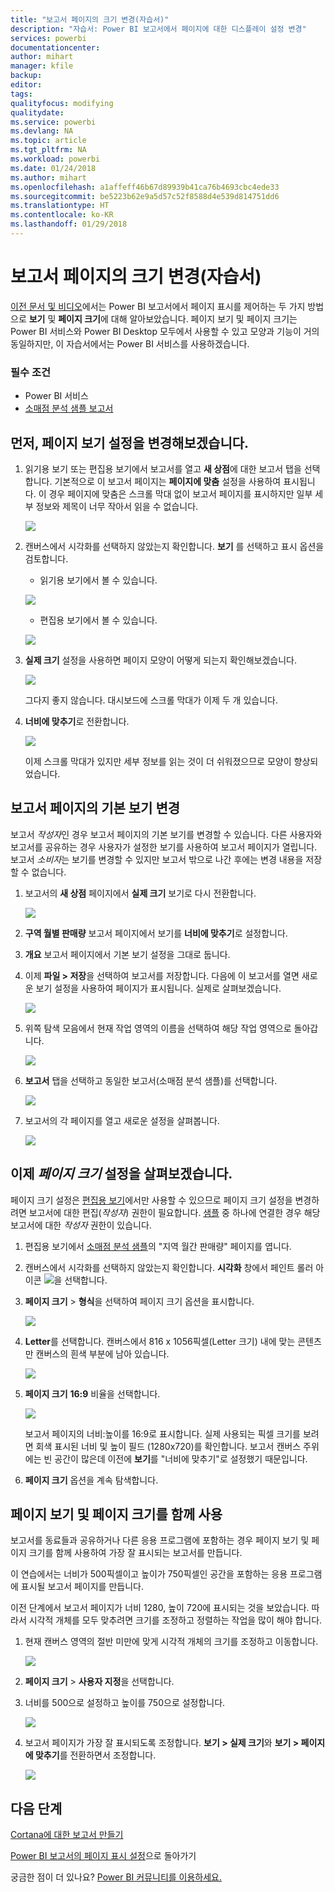 ```yaml
---
title: "보고서 페이지의 크기 변경(자습서)"
description: "자습서: Power BI 보고서에서 페이지에 대한 디스플레이 설정 변경"
services: powerbi
documentationcenter: 
author: mihart
manager: kfile
backup: 
editor: 
tags: 
qualityfocus: modifying
qualitydate: 
ms.service: powerbi
ms.devlang: NA
ms.topic: article
ms.tgt_pltfrm: NA
ms.workload: powerbi
ms.date: 01/24/2018
ms.author: mihart
ms.openlocfilehash: a1affeff46b67d89939b41ca76b4693cbc4ede33
ms.sourcegitcommit: be5223b62e9a5d57c52f8588d4e539d814751dd6
ms.translationtype: HT
ms.contentlocale: ko-KR
ms.lasthandoff: 01/29/2018
---
```

# <a name="change-the-size-of-a-report-page-tutorial"></a>보고서 페이지의 크기 변경(자습서)
[이전 문서 및 비디오](power-bi-report-display-settings.md)에서는 Power BI 보고서에서 페이지 표시를 제어하는 두 가지 방법으로 **보기** 및 **페이지 크기**에 대해 알아보았습니다. 페이지 보기 및 페이지 크기는 Power BI 서비스와 Power BI Desktop 모두에서 사용할 수 있고 모양과 기능이 거의 동일하지만, 이 자습서에서는 Power BI 서비스를 사용하겠습니다.

### <a name="prerequisites"></a>필수 조건
- Power BI 서비스   
- [소매점 분석 샘플 보고서](sample-retail-analysis.md)

## <a name="first-lets-change-the-page-view-setting"></a>먼저, 페이지 보기 설정을 변경해보겠습니다.

1. 읽기용 보기 또는 편집용 보기에서 보고서를 열고 **새 상점**에 대한 보고서 탭을 선택합니다. 기본적으로 이 보고서 페이지는 **페이지에 맞춤** 설정을 사용하여 표시됩니다.  이 경우 페이지에 맞춤은 스크롤 막대 없이 보고서 페이지를 표시하지만 일부 세부 정보와 제목이 너무 작아서 읽을 수 없습니다.

   ![](media/power-bi-change-report-display-settings/pbi_fit_to_page.png)
2. 캔버스에서 시각화를 선택하지 않았는지 확인합니다. **보기** 를 선택하고 표시 옵션을 검토합니다.

    * 읽기용 보기에서 볼 수 있습니다.

     ![](media/power-bi-change-report-display-settings/power-bi-page-view-menu-new.png)
    * 편집용 보기에서 볼 수 있습니다.

    ![](media/power-bi-change-report-display-settings/power-bi-view-editing-view.png)

1. **실제 크기** 설정을 사용하면 페이지 모양이 어떻게 되는지 확인해보겠습니다.

   ![](media/power-bi-change-report-display-settings/power-bi-actal-size2.png)

   그다지 좋지 않습니다. 대시보드에 스크롤 막대가 이제 두 개 있습니다.
2. **너비에 맞추기**로 전환합니다.

   ![](media/power-bi-change-report-display-settings/pbi_fit_to_width.png)

   이제 스크롤 막대가 있지만 세부 정보를 읽는 것이 더 쉬워졌으므로 모양이 향상되었습니다.

## <a name="change-the-default-view-for-a-report-page"></a>보고서 페이지의 기본 보기 변경
보고서 *작성자*인 경우 보고서 페이지의 기본 보기를 변경할 수 있습니다. 다른 사용자와 보고서를 공유하는 경우 사용자가 설정한 보기를 사용하여 보고서 페이지가 열립니다. 보고서 *소비자*는 보기를 변경할 수 있지만 보고서 밖으로 나간 후에는 변경 내용을 저장할 수 없습니다.

1. 보고서의 **새 상점** 페이지에서 **실제 크기** 보기로 다시 전환합니다.

   ![](media/power-bi-change-report-display-settings/power-bi-actual-size.png)

2. **구역 월별 판매량** 보고서 페이지에서 보기를 **너비에 맞추기**로 설정합니다.

3. **개요** 보고서 페이지에서 기본 보기 설정을 그대로 둡니다.

4. 이제 **파일 > 저장**을 선택하여 보고서를 저장합니다. 다음에 이 보고서를 열면 새로운 보기 설정을 사용하여 페이지가 표시됩니다. 실제로 살펴보겠습니다.

   ![](media/power-bi-change-report-display-settings/power-bi-save.png)
3. 위쪽 탐색 모음에서 현재 작업 영역의 이름을 선택하여 해당 작업 영역으로 돌아갑니다.  

   ![](media/power-bi-change-report-display-settings/power-bi-my-workspace.png)
4. **보고서** 탭을 선택하고 동일한 보고서(소매점 분석 샘플)를 선택합니다.

    ![](media/power-bi-change-report-display-settings/power-bi-new-report2.png)
5. 보고서의 각 페이지를 열고 새로운 설정을 살펴봅니다.

   ![](media/power-bi-change-report-display-settings/power-bi-page-view.gif)

## <a name="now-lets-explore-the-page-size-setting"></a>이제 *페이지 크기* 설정을 살펴보겠습니다.
페이지 크기 설정은 [편집용 보기](service-interact-with-a-report-in-editing-view.md)에서만 사용할 수 있으므로 페이지 크기 설정을 변경하려면 보고서에 대한 편집(*작성자*) 권한이 필요합니다. [샘플](sample-datasets.md) 중 하나에 연결한 경우 해당 보고서에 대한 *작성자* 권한이 있습니다.

1. 편집용 보기에서 [소매점 분석 샘플](sample-retail-analysis.md)의 "지역 월간 판매량" 페이지를 엽니다.
2. 캔버스에서 시각화를 선택하지 않았는지 확인합니다.  **시각화** 창에서 페인트 롤러 아이콘 ![](media/power-bi-change-report-display-settings/power-bi-paintroller.png)을 선택합니다.
3. **페이지 크기** &gt; **형식**을 선택하여 페이지 크기 옵션을 표시합니다.

   ![](media/power-bi-change-report-display-settings/power-bi-page-size-menu-new.png)
4. **Letter**를 선택합니다.  캔버스에서 816 x 1056픽셀(Letter 크기) 내에 맞는 콘텐츠만 캔버스의 흰색 부분에 남아 있습니다.

   ![](media/power-bi-change-report-display-settings/power-bi-letter-new.png)
5. **페이지 크기** **16:9** 비율을 선택합니다.

   ![](media/power-bi-change-report-display-settings/power-bi-16-to-9-new.png)

   보고서 페이지의 너비:높이를 16:9로 표시합니다. 실제 사용되는 픽셀 크기를 보려면 회색 표시된 너비 및 높이 필드 (1280x720)를 확인합니다. 보고서 캔버스 주위에는 빈 공간이 많은데 이전에 **보기**를 "너비에 맞추기"로 설정했기 때문입니다.
7. **페이지 크기** 옵션을 계속 탐색합니다.

## <a name="use-page-view-and-page-size-together"></a>페이지 보기 및 페이지 크기를 함께 사용
보고서를 동료들과 공유하거나 다른 응용 프로그램에 포함하는 경우 페이지 보기 및 페이지 크기를 함께 사용하여 가장 잘 표시되는 보고서를 만듭니다.

이 연습에서는 너비가 500픽셀이고 높이가 750픽셀인 공간을 포함하는 응용 프로그램에 표시될 보고서 페이지를 만듭니다.

이전 단계에서 보고서 페이지가 너비 1280, 높이 720에 표시되는 것을 보았습니다. 따라서 시각적 개체를 모두 맞추려면 크기를 조정하고 정렬하는 작업을 많이 해야 합니다.

1. 현재 캔버스 영역의 절반 미만에 맞게 시각적 개체의 크기를 조정하고 이동합니다.

    ![](media/power-bi-change-report-display-settings/power-bi-custom-view.gif)
2. **페이지 크기** &gt; **사용자 지정**을 선택합니다.
3. 너비를 500으로 설정하고 높이를 750으로 설정합니다.

    ![](media/power-bi-change-report-display-settings/power-bi-custom-new.png)
4. 보고서 페이지가 가장 잘 표시되도록 조정합니다. **보기 > 실제 크기**와 **보기 > 페이지에 맞추기**를 전환하면서 조정합니다.

    ![](media/power-bi-change-report-display-settings/power-bi-final-new.png)

## <a name="next-steps"></a>다음 단계
[Cortana에 대한 보고서 만들기](service-cortana-answer-cards.md)

[Power BI 보고서의 페이지 표시 설정](power-bi-report-display-settings.md)으로 돌아가기

궁금한 점이 더 있나요? [Power BI 커뮤니티를 이용하세요.](http://community.powerbi.com/)
